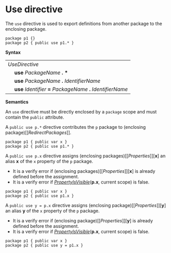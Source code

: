 # Use directive

The `use` directive is used to export definitions from another package to the enclosing package.

```
package p1 {}
package p2 { public use p1.* }
```

**Syntax**

<table>
    <tr>
        <td colspan="2"><i>UseDirective</i></td>
    </tr>
    <tr>
        <td>&nbsp;</td><td><b>use</b> <i>PackageName</i> <b>. *</b></td>
    </tr>
    <tr>
        <td>&nbsp;</td><td><b>use</b> <i>PackageName</i> <b>.</b> <i>IdentifierName</i></td>
    </tr>
    <tr>
        <td>&nbsp;</td><td><b>use</b> <i>Identifier</i> <b>=</b> <i>PackageName</i> <b>.</b> <i>IdentifierName</i></td>
    </tr>
</table>

**Semantics**

An `use` directive must be directly enclosed by a `package` scope and must contain the `public` attribute.

A `public use p.*` directive contributes the `p` package to (enclosing package)\[\[*RedirectPackages*\]\].

```
package p1 { public var x }
package p2 { public use p1.* }
```

A `public use p.x` directive assigns (enclosing packages)\[\[*Properties*\]\]\[**x**\] an alias **x** of the `x` property of the `p` package.

* It is a verify error if (enclosing packages)\[\[*Properties*\]\]\[**x**\] is already defined before the assignment.
* It is a verify error if [*PropertyIsVisible*](**p.x**, current scope) is false.

```
package p1 { public var x }
package p2 { public use p1.x }
```

A `public use y = p.x` directive assigns (enclosing package)\[\[*Properties*\]\]\[**y**\] an alias **y** of the `x` property of the `p` package.

* It is a verify error if (enclosing package)\[\[*Properties*\]\]\[**y**\] is already defined before the assignment.
* It is a verify error if [*PropertyIsVisible*](**p.x**, current scope) is false.

```
package p1 { public var x }
package p2 { public use y = p1.x }
```

[*PropertyIsVisible*]: ../visibility.md#propertyisvisible